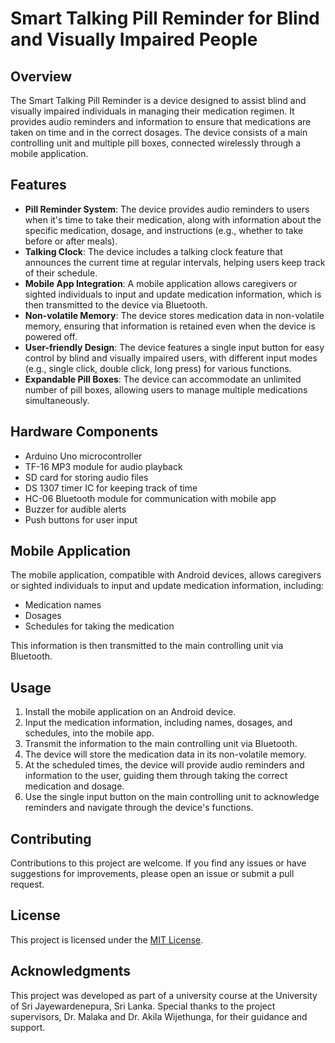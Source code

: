 # Smart Talking Pill Reminder for Blind and Visually Impaired People

## Overview

The Smart Talking Pill Reminder is a device designed to assist blind and visually impaired individuals in managing their medication regimen. It provides audio reminders and information to ensure that medications are taken on time and in the correct dosages. The device consists of a main controlling unit and multiple pill boxes, connected wirelessly through a mobile application.

## Features

- **Pill Reminder System**: The device provides audio reminders to users when it's time to take their medication, along with information about the specific medication, dosage, and instructions (e.g., whether to take before or after meals).
- **Talking Clock**: The device includes a talking clock feature that announces the current time at regular intervals, helping users keep track of their schedule.
- **Mobile App Integration**: A mobile application allows caregivers or sighted individuals to input and update medication information, which is then transmitted to the device via Bluetooth.
- **Non-volatile Memory**: The device stores medication data in non-volatile memory, ensuring that information is retained even when the device is powered off.
- **User-friendly Design**: The device features a single input button for easy control by blind and visually impaired users, with different input modes (e.g., single click, double click, long press) for various functions.
- **Expandable Pill Boxes**: The device can accommodate an unlimited number of pill boxes, allowing users to manage multiple medications simultaneously.

## Hardware Components

- Arduino Uno microcontroller
- TF-16 MP3 module for audio playback
- SD card for storing audio files
- DS 1307 timer IC for keeping track of time
- HC-06 Bluetooth module for communication with mobile app
- Buzzer for audible alerts
- Push buttons for user input

## Mobile Application

The mobile application, compatible with Android devices, allows caregivers or sighted individuals to input and update medication information, including:

- Medication names
- Dosages
- Schedules for taking the medication

This information is then transmitted to the main controlling unit via Bluetooth.

## Usage

1. Install the mobile application on an Android device.
2. Input the medication information, including names, dosages, and schedules, into the mobile app.
3. Transmit the information to the main controlling unit via Bluetooth.
4. The device will store the medication data in its non-volatile memory.
5. At the scheduled times, the device will provide audio reminders and information to the user, guiding them through taking the correct medication and dosage.
6. Use the single input button on the main controlling unit to acknowledge reminders and navigate through the device's functions.

## Contributing

Contributions to this project are welcome. If you find any issues or have suggestions for improvements, please open an issue or submit a pull request.

## License

This project is licensed under the [MIT License](LICENSE).

## Acknowledgments

This project was developed as part of a university course at the University of Sri Jayewardenepura, Sri Lanka. Special thanks to the project supervisors, Dr. Malaka and Dr. Akila Wijethunga, for their guidance and support.
